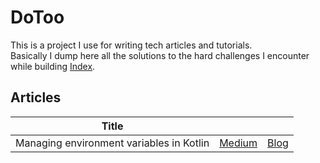 # DoToo
This is a project I use for writing tech articles and tutorials.  
Basically I dump here all the solutions to the hard challenges I encounter while building [Index](https://index-it.app).  

## Articles
| Title                                    |      |   |
|------------------------------------------|------------|---|
| Managing environment variables in Kotlin | [Medium](https://medium.com/@giuliopime/managing-environment-variables-in-kotlin-with-ease-and-type-safety-dotoo-backend-42882a1371ff) | [Blog](https://blog.giuliopime.dev/posts/env-variables-kotlin/#sources-and-mentions) |

